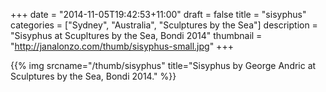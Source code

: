 +++
date = "2014-11-05T19:42:53+11:00"
draft = false
title = "sisyphus"
categories = ["Sydney", "Australia", "Sculptures by the Sea"]
description = "Sisyphus at Scupltures by the Sea, Bondi 2014"
thumbnail = "http://janalonzo.com/thumb/sisyphus-small.jpg"
+++

{{% img srcname="/thumb/sisyphus" title="Sisyphus by George Andric at Sculptures by the Sea, Bondi 2014." %}}
